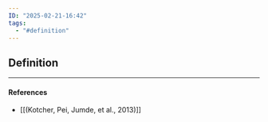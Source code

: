 ```yaml
---
ID: "2025-02-21-16:42"
tags:
  - "#definition"
---
```

## Definition



---
#### References
- [[(Kotcher, Pei, Jumde, et al., 2013)]]